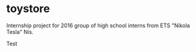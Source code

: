 # toystore
Internship project for 2016 group of high school interns from ETS "Nikola Tesla" Nis.

Test